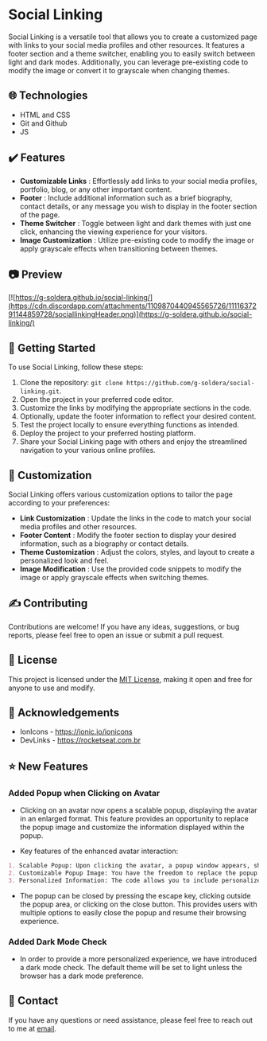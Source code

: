 # Social Linking

Social Linking is a versatile tool that allows you to create a customized page with links to your social media profiles and other resources. It features a footer section and a theme switcher, enabling you to easily switch between light and dark modes. Additionally, you can leverage pre-existing code to modify the image or convert it to grayscale when changing themes.

## 🌐 Technologies

- HTML and CSS
- Git and Github
- JS

## ✔️ Features

- **Customizable Links** : Effortlessly add links to your social media profiles, portfolio, blog, or any other important content.
- **Footer** : Include additional information such as a brief biography, contact details, or any message you wish to display in the footer section of the page.
- **Theme Switcher** : Toggle between light and dark themes with just one click, enhancing the viewing experience for your visitors.
- **Image Customization** : Utilize pre-existing code to modify the image or apply grayscale effects when transitioning between themes.

## 📷 Preview

[![https://g-soldera.github.io/social-linking/](https://cdn.discordapp.com/attachments/1109870440945565726/1111637291144859728/sociallinkingHeader.png)](https://g-soldera.github.io/social-linking/)

## 📃 Getting Started

To use Social Linking, follow these steps:

1. Clone the repository: `git clone https://github.com/g-soldera/social-linking.git`.
2. Open the project in your preferred code editor.
3. Customize the links by modifying the appropriate sections in the code.
4. Optionally, update the footer information to reflect your desired content.
5. Test the project locally to ensure everything functions as intended.
6. Deploy the project to your preferred hosting platform.
7. Share your Social Linking page with others and enjoy the streamlined navigation to your various online profiles.

## 🎨 Customization

Social Linking offers various customization options to tailor the page according to your preferences:

- **Link Customization** : Update the links in the code to match your social media profiles and other resources.
- **Footer Content** : Modify the footer section to display your desired information, such as a biography or contact details.
- **Theme Customization** : Adjust the colors, styles, and layout to create a personalized look and feel.
- **Image Modification** : Use the provided code snippets to modify the image or apply grayscale effects when switching themes.

## ✍️ Contributing

Contributions are welcome! If you have any ideas, suggestions, or bug reports, please feel free to open an issue or submit a pull request.

## 🪪 License

This project is licensed under the [MIT License](https://tlo.mit.edu/learn-about-intellectual-property/software-and-open-source-licensing/open-source-licensing), making it open and free for anyone to use and modify.

## 🫴 Acknowledgements

- IonIcons - https://ionic.io/ionicons
- DevLinks - https://rocketseat.com.br

## ⭐ New Features

### Added Popup when Clicking on Avatar

- Clicking on an avatar now opens a scalable popup, displaying the avatar in an enlarged format. This feature provides an opportunity to replace the popup image and customize the information displayed within the popup.

* Key features of the enhanced avatar interaction:

```markdown
1. Scalable Popup: Upon clicking the avatar, a popup window appears, showcasing the avatar (or other image) in a larger size (responsive), enabling users to have a closer look.
2. Customizable Popup Image: You have the freedom to replace the popup image with any desired image by modifying the code.
3. Personalized Information: The code allows you to include personalized information within the popup, tailoring it to your specific needs.
```

- The popup can be closed by pressing the escape key, clicking outside the popup area, or clicking on the close button. This provides users with multiple options to easily close the popup and resume their browsing experience.

### Added Dark Mode Check

- In order to provide a more personalized experience, we have introduced a dark mode check. The default theme will be set to light unless the browser has a dark mode preference.

## 📇 Contact

If you have any questions or need assistance, please feel free to reach out to me at [email](mailto:gustavo.soldera@gmail.com).
